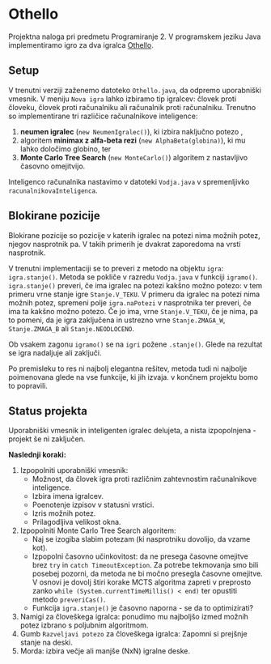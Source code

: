 # Othello
Projektna naloga pri predmetu Programiranje 2. V programskem jeziku Java implementiramo igro za dva igralca [Othello](https://www.worldothello.org/about/about-othello/othello-rules/official-rules/english).

## Setup
V trenutni verziji zaženemo datoteko `Othello.java`, da odpremo uporabniški vmesnik. V meniju `Nova igra` lahko izbiramo tip igralcev: človek proti človeku, človek proti računalniku ali računalnik proti računalniku.
Trenutno so implementirane tri različice računalnikove inteligence:
1. **neumen igralec** (`new NeumenIgralec()`), ki izbira naključno potezo ,
2. algoritem **minimax z alfa-beta rezi** (`new AlphaBeta(globina)`), ki mu lahko določimo globino, ter
3. **Monte Carlo Tree Search** (`new MonteCarlo()`) algoritem z nastavljivo časovno omejitvijo.

Inteligenco računalnika nastavimo v datoteki `Vodja.java` v spremenljivko `racunalnikovaInteligenca`.

## Blokirane pozicije
Blokirane pozicije so pozicije v katerih igralec na potezi nima možnih potez, njegov nasprotnik pa. V takih primerih je dvakrat zaporedoma na vrsti nasprotnik. 

V trenutni implementaciji se to preveri z metodo na objektu `igra`: `igra.stanje()`. Metoda se pokliče v razredu `Vodja.java` v funkciji `igramo()`. `igra.stanje()` preveri, če ima igralec na potezi kakšno možno potezo: v tem primeru vrne stanje igre `Stanje.V_TEKU`. V primeru da igralec na potezi nima možnih potez, spremeni polje `igra.naPotezi` v nasprotnika ter preveri, če ima ta kakšno možno potezo. Če jo ima, vrne `Stanje.V_TEKU`, če je nima, pa to pomeni, da je igra zaključena in ustrezno vrne `Stanje.ZMAGA_W`, `Stanje.ZMAGA_B` ali `Stanje.NEODLOCENO`.

Ob vsakem zagonu `igramo()` se na `igri` požene `.stanje()`. Glede na rezultat se igra nadaljuje ali zaključi.

Po premisleku to res ni najbolj elegantna rešitev, metoda tudi ni najbolje poimenovana glede na vse funkcije, ki jih izvaja. v končnem projektu bomo to popravili.

## Status projekta
Uporabniški vmesnik in inteligenten igralec delujeta, a nista izpopolnjena - projekt še ni zaključen.

**Naslednji koraki:**
1. Izpopolniti uporabniški vmesnik:
   * Možnost, da človek igra proti različnim zahtevnostim računalnikove inteligence.
   * Izbira imena igralcev.
   * Poenotenje izpisov v statusni vrstici.
   * Izris možnih potez.
   * Prilagodljiva velikost okna.
2. Izpopolniti Monte Carlo Tree Search algoritem:
   * Naj se izogiba slabim potezam (ki nasprotniku dovolijo, da vzame kot).
   * Izpopolni časovno učinkovitost: da ne presega časovne omejitve brez `try` in `catch TimeoutException`. Za potrebe tekmovanja smo bili posebej pozorni, da metoda ne bi močno presegla časovne omejitve. V osnovi je dovolj štiri korake MCTS algoritma zapreti v preprosto zanko `while (System.currentTimeMillis() < end)` ter opustiti metodo `preveriCas()`.
   * Funkcija `igra.stanje()` je časovno naporna - se da to optimizirati?
3. Namigi za človeškega igralca: ponudimo mu najboljšo izmed možnih potez izbrano s poljubnim algoritmom.
4. Gumb `Razveljavi potezo` za človeškega igralca: Zapomni si prejšnje stanje na deski.
5. Morda: izbira večje ali manjše (NxN) igralne deske.